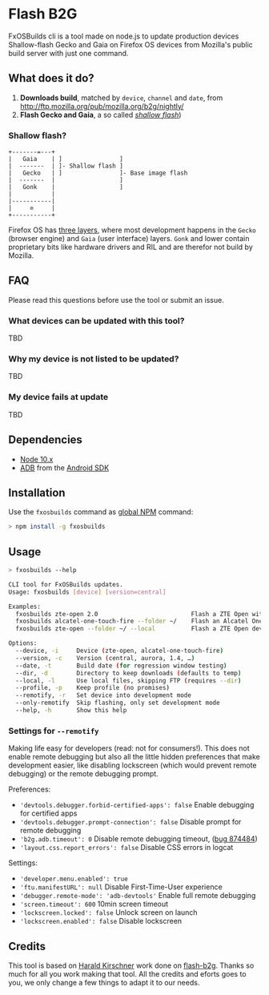 # Flash B2G
FxOSBuilds cli is a tool made on node.js to update production devices  
Shallow-flash Gecko and Gaia on Firefox OS devices from Mozilla's public build server with just one command.

## What does it do?

1. **Downloads build**, matched by `device`, `channel` and `date`, from http://ftp.mozilla.org/pub/mozilla.org/b2g/nightly/
2. **Flash Gecko and Gaia**, a so called *[shallow flash](https://github.com/Mozilla-TWQA/B2G-flash-tool/blob/master/shallow_flash.sh)*)

### Shallow flash?

```
+-------=---+
|   Gaia    | ]                ]
|  -------  | ]- Shallow flash ]
|   Gecko   | ]                ]- Base image flash
|  -------  |                  ]
|   Gonk    |                  ]
|           |
|-----------|
|     ⊙     |
+-----------+
```

Firefox OS has [three layers](http://en.wikipedia.org/wiki/Firefox_OS#Core_technologies), where most development happens in the `Gecko` (browser engine) and `Gaia` (user interface) layers. `Gonk` and lower contain proprietary bits like hardware drivers and RIL and are therefor not build by Mozilla.

## FAQ
Please read this questions before use the tool or submit an issue.

### What devices can be updated with this tool?
TBD

### Why my device is not listed to be updated?
TBD

### My device fails at update
TBD

## Dependencies

* [Node 10.x](http://nodejs.org/download/)
* [ADB](http://developer.android.com/tools/help/adb.html) from the [Android SDK](http://developer.android.com/sdk/index.html)

## Installation

Use the `fxosbuilds` command as [global NPM](http://blog.nodejs.org/2011/03/23/npm-1-0-global-vs-local-installation) command:

```bash
> npm install -g fxosbuilds
```

## Usage

```bash
> fxosbuilds --help

CLI tool for FxOSBuilds updates.
Usage: fxosbuilds [device] [version=central]

Examples:
  fxosbuilds zte-open 2.0                          Flash a ZTE Open with 2.0 build.
  fxosbuilds alcatel-one-touch-fire --folder ~/    Flash an Alcatel One Touch Fire with a nightly build (downloaded to ~/)
  fxosbuilds zte-open --folder ~/ --local          Flash a ZTE Open device with a previously downloaded build in ~/.

Options:
  --device, -i     Device (zte-open, alcatel-one-touch-fire)
  --version, -c    Version (central, aurora, 1.4, …)                                [default: "2.0"]
  --date, -t       Build date (for regression window testing)                       [default: "latest"]
  --dir, -d        Directory to keep downloads (defaults to temp)
  --local, -l      Use local files, skipping FTP (requires --dir)
  --profile, -p    Keep profile (no promises)
  --remotify, -r   Set device into development mode
  --only-remotify  Skip flashing, only set development mode
  --help, -h       Show this help
```

### Settings for `--remotify`

Making life easy for developers (read: not for consumers!). This does not enable remote debugging but also all the little hidden preferences that make development easier, like disabling lockscreen (which would prevent remote debugging) or the remote debugging prompt.

Preferences:

* `'devtools.debugger.forbid-certified-apps': false` Enable debugging for certified apps
* `'devtools.debugger.prompt-connection': false` Disable prompt for remote debugging
* `'b2g.adb.timeout': 0` Disable remote debugging timeout, ([bug 874484](https://bugzilla.mozilla.org/show_bug.cgi?id=874484))
* `'layout.css.report_errors': false` Disable CSS errors in logcat

Settings:

* `'developer.menu.enabled': true`
* `'ftu.manifestURL': null` Disable First-Time-User experience
* `'debugger.remote-mode': 'adb-devtools'` Enable full remote debugging
* `'screen.timeout': 600` 10min screen timeout
* `'lockscreen.locked': false` Unlock screen on launch
* `'lockscreen.enabled': false` Disable lockscreen

## Credits
This tool is based on [Harald Kirschner](https://github.com/digitarald) work done on [flash-b2g](https://github.com/digitarald/flash-b2g). Thanks so much for all you work making that tool. All the credits and eforts goes to you, we only change a few things to adapt it to our needs.

